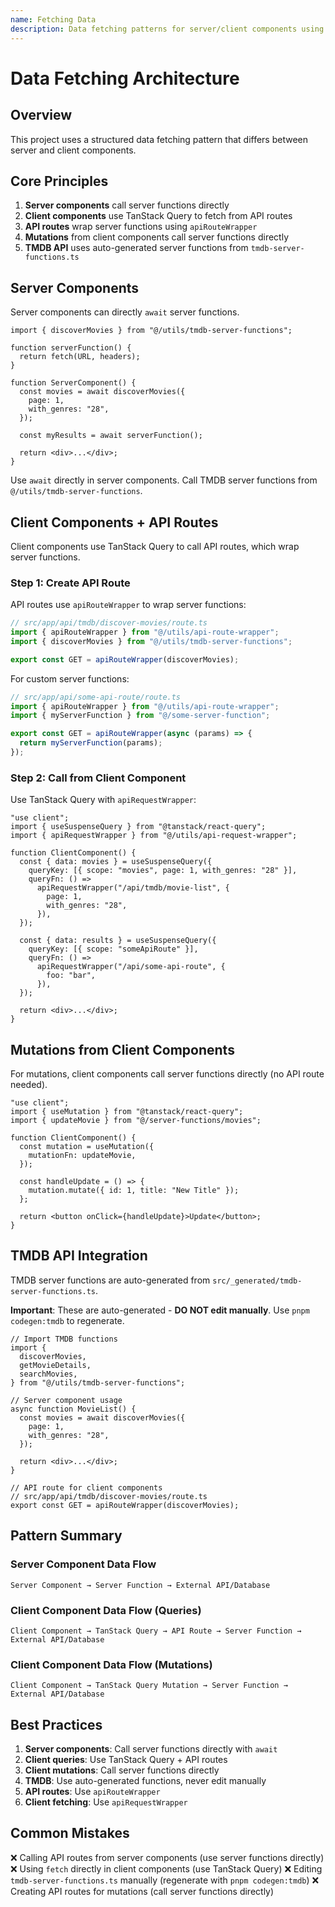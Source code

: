 ```yaml
---
name: Fetching Data
description: Data fetching patterns for server/client components using fetch API, TanStack Query, useSuspenseQuery, apiRouteWrapper, and apiRequestWrapper. Use when implementing data loading, API calls, server functions, queries, mutations, API routes, or when the user mentions TanStack Query, useSuspenseQuery, apiRouteWrapper, apiRequestWrapper, tmdb-server-functions, or data fetching.
---
```


# Data Fetching Architecture

## Overview

This project uses a structured data fetching pattern that differs between server and client components.

## Core Principles

1. **Server components** call server functions directly
2. **Client components** use TanStack Query to fetch from API routes
3. **API routes** wrap server functions using `apiRouteWrapper`
4. **Mutations** from client components call server functions directly
5. **TMDB API** uses auto-generated server functions from `tmdb-server-functions.ts`

## Server Components

Server components can directly `await` server functions.

```tsx
import { discoverMovies } from "@/utils/tmdb-server-functions";

function serverFunction() {
  return fetch(URL, headers);
}

function ServerComponent() {
  const movies = await discoverMovies({
    page: 1,
    with_genres: "28",
  });

  const myResults = await serverFunction();

  return <div>...</div>;
}
```

Use `await` directly in server components. Call TMDB server functions from `@/utils/tmdb-server-functions`.

## Client Components + API Routes

Client components use TanStack Query to call API routes, which wrap server functions.

### Step 1: Create API Route

API routes use `apiRouteWrapper` to wrap server functions:

```ts
// src/app/api/tmdb/discover-movies/route.ts
import { apiRouteWrapper } from "@/utils/api-route-wrapper";
import { discoverMovies } from "@/utils/tmdb-server-functions";

export const GET = apiRouteWrapper(discoverMovies);
```

For custom server functions:

```ts
// src/app/api/some-api-route/route.ts
import { apiRouteWrapper } from "@/utils/api-route-wrapper";
import { myServerFunction } from "@/some-server-function";

export const GET = apiRouteWrapper(async (params) => {
  return myServerFunction(params);
});
```

### Step 2: Call from Client Component

Use TanStack Query with `apiRequestWrapper`:

```tsx
"use client";
import { useSuspenseQuery } from "@tanstack/react-query";
import { apiRequestWrapper } from "@/utils/api-request-wrapper";

function ClientComponent() {
  const { data: movies } = useSuspenseQuery({
    queryKey: [{ scope: "movies", page: 1, with_genres: "28" }],
    queryFn: () =>
      apiRequestWrapper("/api/tmdb/movie-list", {
        page: 1,
        with_genres: "28",
      }),
  });

  const { data: results } = useSuspenseQuery({
    queryKey: [{ scope: "someApiRoute" }],
    queryFn: () =>
      apiRequestWrapper("/api/some-api-route", {
        foo: "bar",
      }),
  });

  return <div>...</div>;
}
```

## Mutations from Client Components

For mutations, client components call server functions directly (no API route needed).

```tsx
"use client";
import { useMutation } from "@tanstack/react-query";
import { updateMovie } from "@/server-functions/movies";

function ClientComponent() {
  const mutation = useMutation({
    mutationFn: updateMovie,
  });

  const handleUpdate = () => {
    mutation.mutate({ id: 1, title: "New Title" });
  };

  return <button onClick={handleUpdate}>Update</button>;
}
```

## TMDB API Integration

TMDB server functions are auto-generated from `src/_generated/tmdb-server-functions.ts`.

**Important**: These are auto-generated - **DO NOT edit manually**. Use `pnpm codegen:tmdb` to regenerate.

```tsx
// Import TMDB functions
import {
  discoverMovies,
  getMovieDetails,
  searchMovies,
} from "@/utils/tmdb-server-functions";

// Server component usage
async function MovieList() {
  const movies = await discoverMovies({
    page: 1,
    with_genres: "28",
  });

  return <div>...</div>;
}

// API route for client components
// src/app/api/tmdb/discover-movies/route.ts
export const GET = apiRouteWrapper(discoverMovies);
```

## Pattern Summary

### Server Component Data Flow

```
Server Component → Server Function → External API/Database
```

### Client Component Data Flow (Queries)

```
Client Component → TanStack Query → API Route → Server Function → External API/Database
```

### Client Component Data Flow (Mutations)

```
Client Component → TanStack Query Mutation → Server Function → External API/Database
```

## Best Practices

1. **Server components**: Call server functions directly with `await`
2. **Client queries**: Use TanStack Query + API routes
3. **Client mutations**: Call server functions directly
4. **TMDB**: Use auto-generated functions, never edit manually
5. **API routes**: Use `apiRouteWrapper`
6. **Client fetching**: Use `apiRequestWrapper`

## Common Mistakes

❌ Calling API routes from server components (use server functions directly)
❌ Using `fetch` directly in client components (use TanStack Query)
❌ Editing `tmdb-server-functions.ts` manually (regenerate with `pnpm codegen:tmdb`)
❌ Creating API routes for mutations (call server functions directly)
